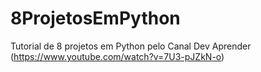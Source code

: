 # 8ProjetosEmPython
Tutorial de 8 projetos em Python pelo Canal  Dev Aprender (https://www.youtube.com/watch?v=7U3-pJZkN-o)
